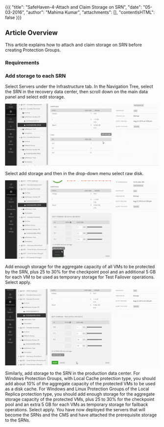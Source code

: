 {{{
  "title": "SafeHaven-4-Attach and Claim Storage on SRN",
  "date": "05-03-2016",
  "author": "Mahima Kumar",
  "attachments": [],
  "contentIsHTML": false
}}}

## Article Overview
This article explains how to attach and claim storage on SRN before creating Protection Groups.

### Requirements

### Add storage to each SRN  

Select Servers under the Infrastructure tab. In the Navigation Tree, select the SRN in the recovery data center, then scroll down on the main data panel and select edit storage.

![Upgrade](../../images/SH4.0/Create%20Nodes/Nodes16.png)

Select add storage and then in the drop-down menu select raw disk.

![Upgrade](../../images/SH4.0/Create%20Nodes/Nodes17.png)

Add enough storage for the aggregate capacity of all VMs to be protected by the SRN, plus 25 to 30% for the checkpoint pool and an additional 5 GB for each VM to be used as temporary storage for Test Failover operations. Select apply.

![Upgrade](../../images/SH4.0/Create%20Nodes/Nodes18.png)

Similarly, add storage to the SRN in the production data center. For Windows Protection Groups, with Local Cache protection type, you should add about 10% of the aggregate capacity of the protected VMs to be used as a disk cache. For Windows and Linux Protection Groups of the Local Replica protection type, you should add enough storage for the aggregate storage capacity of the protected VMs, plus 25 to 30% for the checkpoint pool and an extra 5 GB for each VMs as temporary storage for failback operations. Select apply.
You have now deployed the servers that will become the SRNs and the CMS and have attached the prerequisite storage to the SRNs.
